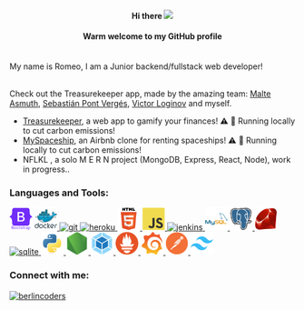 <h4 align="center"> Hi there <a href="https://www.gautamkrishnar.com/"><img src="https://media.giphy.com/media/hvRJCLFzcasrR4ia7z/giphy.gif" width="5%"></a></h4>

<h4 align="center">Warm welcome to my GitHub profile</h4>
<br>
My name is Romeo, I am a Junior backend/fullstack web developer!
<br>
<br>

Check out the Treasurekeeper app, made by the amazing team: [Malte Asmuth](https://github.com/malteasmuth), [Sebastián Pont Vergés](https://github.com/sebaspont), [Victor Loginov](https://github.com/thegroosalugg) and myself.

- [Treasurekeeper](https://github.com/berlincoders/TreasureKeeper), a web app to gamify your finances! ⚠️ 🌱 Running locally to cut carbon emissions!
- [MySpaceship](https://github.com/berlincoders/MySpaceShip), an Airbnb clone for renting spaceships! ⚠️  🌱 Running locally to cut carbon emissions!
- NFLKL , a solo  M E R N project (MongoDB, Express, React, Node), work in progress..

  



<h3 align="left">Languages and Tools:</h3> 
<p <a href="https://getbootstrap.com" rel="nofollow"> <img src="https://raw.githubusercontent.com/devicons/devicon/master/icons/bootstrap/bootstrap-plain-wordmark.svg" 
     alt="bootstrap" width="40" height="40" style="max-width: 100%;"> 
   <a href="https://www.docker.com/" rel="nofollow"> <img src="https://raw.githubusercontent.com/devicons/devicon/master/icons/docker/docker-original-wordmark.svg" 
     alt="docker" width="40" height="40" style="max-width: 100%;"> 
   <a href="https://git-scm.com/" rel="nofollow"> <img 
src="https://camo.githubusercontent.com/fcafa5ebc1f5f789ae7d012a3ecd8fe7bda49516591caf7c37698f764165d880/68747470733a2f2f7777772e766563746f726c6f676f2e7a6f6e652f6c6f676f732f6769742d73636d2f6769742d73636d2d69636f6e2e737667" alt="git" width="40" height="40" data-canonical-src="https://www.vectorlogo.zone/logos/git-scm/git-scm-icon.svg" style="max-width: 100%;"> </a> <a href="https://heroku.com" rel="nofollow"> <img src="https://camo.githubusercontent.com/a7553749f374bd64a02e5141697c24aeb9955ff99bb6de2ef80f4c1b6eb2ad6f/68747470733a2f2f7777772e766563746f726c6f676f2e7a6f6e652f6c6f676f732f6865726f6b752f6865726f6b752d69636f6e2e737667" alt="heroku" width="40" height="40" data-canonical-src="https://www.vectorlogo.zone/logos/heroku/heroku-icon.svg" style="max-width: 100%;"> </a> <a href="https://www.w3.org/html/" rel="nofollow"> <img src="https://raw.githubusercontent.com/devicons/devicon/master/icons/html5/html5-original-wordmark.svg" alt="html5" width="40" height="40" style="max-width: 100%;"> </a> <a href="https://developer.mozilla.org/en-US/docs/Web/JavaScript" rel="nofollow"> <img src="https://raw.githubusercontent.com/devicons/devicon/master/icons/javascript/javascript-original.svg" alt="javascript" width="40" height="40" style="max-width: 100%;"> </a> <a href="https://www.jenkins.io" rel="nofollow"> <img src="https://camo.githubusercontent.com/677d7d6afeeb04410190a061d7bbb6fb8a5246c6dc80ab4b665988ca04b091d1/68747470733a2f2f7777772e766563746f726c6f676f2e7a6f6e652f6c6f676f732f6a656e6b696e732f6a656e6b696e732d69636f6e2e737667" alt="jenkins" width="40" height="40" data-canonical-src="https://www.vectorlogo.zone/logos/jenkins/jenkins-icon.svg" style="max-width: 100%;"> </a> <a href="https://www.mysql.com/" rel="nofollow"> <img src="https://raw.githubusercontent.com/devicons/devicon/master/icons/mysql/mysql-original-wordmark.svg" alt="mysql" width="40" height="40" style="max-width: 100%;"> </a> <a href="https://www.postgresql.org" rel="nofollow"> <img src="https://raw.githubusercontent.com/devicons/devicon/master/icons/postgresql/postgresql-original.svg" alt="Postgresql" width="40" height="40" style="max-width: 100%;"> </a> <a href="https://www.ruby-lang.org/" rel="nofollow"> <img src="https://raw.githubusercontent.com/devicons/devicon/master/icons/ruby/ruby-original.svg" alt="Ruby" width="40" height="40" style="max-width: 100%;"> </a><a href="https://www.sqlite.org/" rel="nofollow"> <img src="https://camo.githubusercontent.com/dfc13c38294c1ea3bc5354196797b1619fbf5f3abb65d6b5838643cfc3898caf/68747470733a2f2f7777772e766563746f726c6f676f2e7a6f6e652f6c6f676f732f73716c6974652f73716c6974652d69636f6e2e737667" alt="sqlite" width="40" height="40" data-canonical-src="https://www.vectorlogo.zone/logos/sqlite/sqlite-icon.svg" style="max-width: 100%;"> </a> <a href="https://www.python.org/" rel="nofollow"> <img src="https://raw.githubusercontent.com/devicons/devicon/master/icons/python/python-original.svg" alt="Ruby" width="40" height="40" style="max-width: 100%;"> </a>  <a href="https://nodejs.org/en" rel="nofollow"> <img src="https://raw.githubusercontent.com/devicons/devicon/master/icons/nodejs/nodejs-original.svg" alt="Nodejs" width="40" height="40" style="max-width: 100%;"> </a> <a href="https://webpack.js.org/" rel="nofollow"> <img src="https://raw.githubusercontent.com/devicons/devicon/master/icons/webpack/webpack-original.svg" alt="webpack" width="40" height="40" style="max-width: 100%;"> </a> <a href="https://prometheus.io/" rel="nofollow"> <img src="https://raw.githubusercontent.com/devicons/devicon/master/icons/prometheus/prometheus-original.svg" alt="prometheus" width="40" height="40" style="max-width: 100%;"> </a> <a href="https://grafana.com/" rel="nofollow"> <img src="https://raw.githubusercontent.com/devicons/devicon/master/icons/grafana/grafana-original.svg" alt="grafana" width="40" height="40" style="max-width: 100%;"> </a> <a href="https://www.postman.com/" rel="nofollow"> <img src="https://raw.githubusercontent.com/devicons/devicon/master/icons/postman/postman-original.svg" alt="postman" width="40" height="40" style="max-width: 100%;"> </a> <a href="https://tailwindcss.com/" rel="nofollow"> <img src="https://raw.githubusercontent.com/devicons/devicon/master/icons/tailwindcss/tailwindcss-original.svg" alt="tailwindcss" width="40" height="40" style="max-width: 100%;"> </a></p>
<h3 align="left">Connect with me:</h3>
<p align="left">
<a href="https://linkedin.com/in/berlincoders" target="blank"><img align="center" src="https://raw.githubusercontent.com/rahuldkjain/github-profile-readme-generator/master/src/images/icons/Social/linked-in-alt.svg" alt="berlincoders" height="30" width="30" /></a>
</p>



<!--
**berlincoders/berlincoders** is a ✨ _special_ ✨ repository because its `README.md` (this file) appears on your GitHub profile.

Here are some ideas to get you started:

- 🔭 I’m currently working on ...
- 🌱 I’m currently learning ...
- 👯 I’m looking to collaborate on ...
- 🤔 I’m looking for help with ...
- 💬 Ask me about ...
- 📫 How to reach me: ...
- 😄 Pronouns: ...
- ⚡ Fun fact: ...
-->

